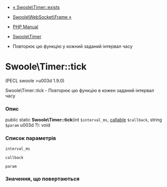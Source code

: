 - [« Swoole\Timer::exists](swoole-timer.exists.md)
- [Swoole\WebSocket\Frame »](class.swoole-websocket-frame.md)

- [PHP Manual](index.md)
- [Swoole\Timer](class.swoole-timer.md)
- Повторює цю функцію у кожний заданий інтервал часу

# Swoole\Timer::tick

(PECL swoole \>u003d 1.9.0)

Swoole\Timer::tick - Повторює цю функцію в кожен заданий інтервал
часу

### Опис

public static **Swoole\Timer::tick**(int `$interval_ms`,
[callable](language.types.callable.md) `$callback`, string `$param` u003d
?): void

### Список параметрів

`interval_ms`

`callback`

`param`

### Значення, що повертаються
